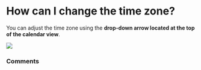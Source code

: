 # How can I change the time zone?

<p class="no-margin">You can adjust the time zone using the <b>drop-down arrow located at the top of the calendar view</b>.</p>
<p class="no-margin"></p>
<div class="intercom-container"><img src="/assets/img/teams-pro/image_104.png"></div>

### Comments
<Comments />
